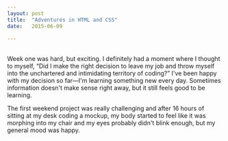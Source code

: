 ```yaml
---
layout: post
title:  "Adventures in HTML and CSS"
date:   2015-06-09 

---
```

<br>
Week one was hard, but exciting. I definitely had a moment where I thought to myself, “Did I make the right decision to leave my job and throw myself into the unchartered and intimidating territory of coding?”
I've been happy with my decision so far—I'm learning something new every day. Sometimes information doesn't make sense right away, but it still feels good to be learning.  
<br> 

The first weekend project was really challenging and after 16 hours of sitting at my desk coding a mockup, my body started to feel like it was morphing into my chair and my eyes probably didn't blink enough, but my general mood was happy. 

